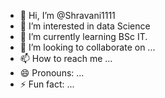 - 👋 Hi, I’m @Shravani1111
- 👀 I’m interested in data Science
- 🌱 I’m currently learning BSc IT.
- 💞️ I’m looking to collaborate on ...
- 📫 How to reach me ...
- 😄 Pronouns: ...
- ⚡ Fun fact: ...

<!---
Shravani1111/Shravani1111 is a ✨ special ✨ repository because its `README.md` (this file) appears on your GitHub profile.
You can click the Preview link to take a look at your changes.
--->
